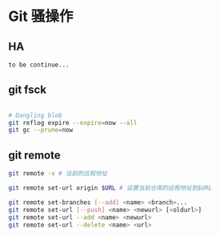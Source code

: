 # Git 骚操作

## HA

```sh
to be continue...
```

## git fsck

```sh

# Dangling blob
git reflog expire --expire=now --all
git gc --prune=now

```

## git remote

```sh
git remote -v # 当前的远程地址

git remote set-url origin $URL # 设置当前仓库的远程地址到$URL

git remote set-branches [--add] <name> <branch>... 
git remote set-url [--push] <name> <newurl> [<oldurl>] 
git remote set-url --add <name> <newurl> 
git remote set-url --delete <name> <url>

```
